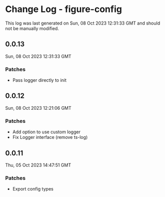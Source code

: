 # Change Log - figure-config

This log was last generated on Sun, 08 Oct 2023 12:31:33 GMT and should not be manually modified.

## 0.0.13
Sun, 08 Oct 2023 12:31:33 GMT

### Patches

- Pass logger directly to init

## 0.0.12
Sun, 08 Oct 2023 12:21:06 GMT

### Patches

- Add option to use custom logger
- Fix Logger interface (remove ts-log)

## 0.0.11
Thu, 05 Oct 2023 14:47:51 GMT

### Patches

- Export config types

